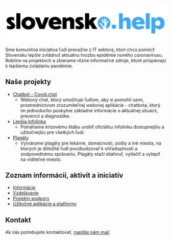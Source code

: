 ![slovensko.help](/slovensko-help.png)

Sme komunitná iniciatíva ľudí prevažne z IT sektora, ktorí chcú pomôcť Slovensku lepšie zvládnuť aktuálnu hrozbu epidémie nového coronavírusu. Robíme na projektoch a zbierame rôzne informačné zdroje, ktoré prispievajú k lepšiemu zvládaniu pandémie.

## Naše projekty

* [Chatbot - Covid.chat](projekty/chatbot)
  * Webový chat, ktorý umožňuje ľuďom, aby si pomohli sami, prostredníctvom zrozumiteľnej webovej aplikácie - chatbota, ktorý im jednoducho poskytne základné informácie o aktuálnej situácii, prevencii a diagnostike.
* [Lepšia Infolinka](projekty/lepsia-infolinka)
  * Pomáhame krízovému štábu urobiť oficiálnu infolinku dostupnejšiu a užitočnejšiu pre všetkých ľudí.
* [Plagáty](projekty/plagaty)
  * Vytvárame plagáty pre lekárne, domácnosti, pošty a iné miesta, na ktorých je dôležité ľudí povzbudzovať k ohľaduplnosti a zodpovednému správaniu. Plagáty stačí stiahnuť, vytlačiť a vylepiť na viditeľné miesto.

## Zoznam informácií, aktivít a iniciatív

* [Informácie](katalog/informacie.md)
* [Vzdelávanie](katalog/vzdelavanie)
* [Projekty podpory](katalog/projekty-podpory)
* [Užitočné aplikácie a platformy](katalog/uzitocne-aplikacie-a-platformy)

## Kontakt

Ak nás potrebujete kontaktovať, [napíšte nám mail](mailto:info@slovensko.help).
